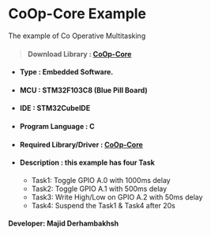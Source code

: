 # CoOp-Core Example
The example of Co Operative Multitasking

> #### Download Library : [CoOp-Core](https://github.com/Majid-Derhambakhsh/CoOp-Core)  

- #### Type : Embedded Software.

- #### MCU  : STM32F103C8 (Blue Pill Board)

- #### IDE  : STM32CubeIDE

- #### Program Language : C

- #### Required Library/Driver :  [CoOp-Core](https://github.com/Majid-Derhambakhsh/CoOp-Core)  

- #### Description : this example has four Task
  - Task1: Toggle GPIO A.0 with 1000ms delay
  - Task2: Toggle GPIO A.1 with 500ms delay
  - Task3: Write High/Low on GPIO A.2 with 50ms delay
  - Task4: Suspend the Task1 & Task4 after 20s

#### Developer: Majid Derhambakhsh

